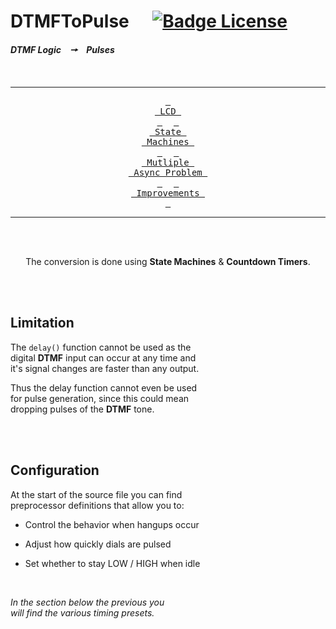 
# DTMFToPulse    [![Badge License]][License]

***DTMF Logic   🠖   Pulses***

<br>

<div align = center>

---

[<kbd> <br> LCD <br> </kbd>][LCD]   
[<kbd> <br> State <br> Machines <br> </kbd>][State Machines]   
[<kbd> <br> Mutliple <br> Async Problem <br> </kbd>][Async Problem]   
[<kbd> <br> Improvements <br> </kbd>][Improvements]

---

<br>
<br>

The conversion is done using **State Machines** & **Countdown Timers**.

</div>

<br>
<br>

## Limitation

The `delay()` function cannot be used as the <br>
digital **DTMF** input can occur at any time and <br>
it's signal changes are faster than any output. <br>

Thus the delay function cannot even be used <br>
for pulse generation, since this could mean <br>
dropping pulses of the **DTMF** tone.

<br>
<br>

## Configuration

At the start of the source file you can find <br>
preprocessor definitions that allow you to:

- Control the behavior when hangups occur

- Adjust how quickly dials are pulsed

- Set whether to stay LOW / HIGH when idle

<br>

*In the section below the previous you* <br>
*will find the various timing presets.*

<br>


<!----------------------------------------------------------------------------->

[State Machines]: Documentation/State%20Machines.md
[Async Problem]: Documentation/Async%20Problem.md
[Improvements]: Documentation/Improvements.md
[LCD]: Documentation/LCD.md

[Badge License]: https://img.shields.io/badge/License-Unknown-808080.svg?style=for-the-badge
[License]: #
